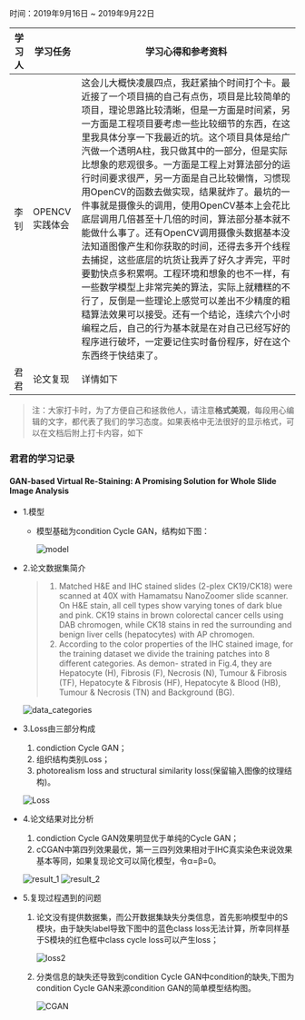 时间：2019年9月16日 ~ 2019年9月22日

学习人|学习任务|学习心得和参考资料
------ | ------ | ------ 
李钊 | OPENCV实践体会 | 这会儿大概快凌晨四点，我赶紧抽个时间打个卡。最近接了一个项目搞的自己有点伤，项目是比较简单的项目，理论思路比较清晰，但是一方面是时间紧，另一方面是工程项目要考虑一些比较细节的东西，在这里我具体分享一下我最近的坑。这个项目具体是给广汽做一个透明A柱，我只做其中的一部分，但是实际比想象的悲观很多。一方面是工程上对算法部分的运行时间要求很严，另一方面是自己比较懒惰，习惯现用OpenCV的函数去做实现，结果就炸了。最坑的一件事就是摄像头的调用，使用OpenCV基本上会花比底层调用几倍甚至十几倍的时间，算法部分基本就不能做什么事了。还有OpenCV调用摄像头数据基本没法知道图像产生和你获取的时间，还得去多开个线程去捕捉，这些底层的坑货让我弄了好久才弄完，平时要勤快点多积累啊。工程环境和想象的也不一样，有一些数学模型上非常完美的算法，实际上就糟糕的不行了，反倒是一些理论上感觉可以差出不少精度的粗糙算法效果可以接受。还有一个结论，连续六个小时编程之后，自己的行为基本就是在对自己已经写好的程序进行破坏，一定要记住实时备份程序，好在这个东西终于快结束了。
君君 | 论文复现 | 详情如下

> 注：大家打卡时，为了方便自己和拯救他人，请注意**格式美观**，每段用心编辑的文字，都代表了我们的学习态度。如果表格中无法很好的显示格式，可以在文档后附上打卡内容，如下


### 君君的学习记录

#### GAN-based Virtual Re-Staining: A Promising Solution for Whole Slide Image Analysis

* 1.模型
	* 模型基础为condition Cycle GAN，结构如下图：

		![model](https://img-blog.csdnimg.cn/20190923194906264.png?x-oss-process=image/watermark,type_ZmFuZ3poZW5naGVpdGk,shadow_10,text_aHR0cHM6Ly9ibG9nLmNzZG4ubmV0L3dlaXhpbl80MzE5NDU1NQ==,size_16,color_FFFFFF,t_70)

* 2.论文数据集简介

	> 1. Matched H&E and IHC stained slides (2-plex
CK19/CK18) were scanned at 40X with Hamamatsu NanoZoomer slide scanner.
On H&E stain, all cell types show varying tones of dark blue and pink. CK19
stains in brown colorectal cancer cells using DAB chromogen, while CK18 stains
in red the surrounding and benign liver cells (hepatocytes) with AP chromogen.  
	> 2. According to the color properties of the IHC stained image, for the training
dataset we divide the training patches into 8 different categories. As demon-
strated in Fig.4, they are Hepatocyte (H), Fibrosis (F), Necrosis (N), Tumour &
Fibrosis (TF), Hepatocyte & Fibrosis (HF), Hepatocyte & Blood (HB), Tumour
& Necrosis (TN) and Background (BG).

	![data_categories](https://img-blog.csdnimg.cn/20190923195053646.png?x-oss-process=image/watermark,type_ZmFuZ3poZW5naGVpdGk,shadow_10,text_aHR0cHM6Ly9ibG9nLmNzZG4ubmV0L3dlaXhpbl80MzE5NDU1NQ==,size_16,color_FFFFFF,t_70)

* 3.Loss由三部分构成  
	1. condiction Cycle GAN；
	2. 组织结构类别Loss；
	3. photorealism loss and structural similarity loss(保留输入图像的纹理结构)。

	![Loss](https://img-blog.csdnimg.cn/20190923195205532.png)

* 4.论文结果对比分析
	1. condiction Cycle GAN效果明显优于单纯的Cycle GAN；
	2. cCGAN中第四列效果最优，第一三四列效果相对于IHC真实染色来说效果基本等同，如果复现论文可以简化模型，令α=β=0。

	![result_1](https://img-blog.csdnimg.cn/20190923195449858.png?x-oss-process=image/watermark,type_ZmFuZ3poZW5naGVpdGk,shadow_10,text_aHR0cHM6Ly9ibG9nLmNzZG4ubmV0L3dlaXhpbl80MzE5NDU1NQ==,size_16,color_FFFFFF,t_70)
	![result_2](https://img-blog.csdnimg.cn/20190923195503299.png?x-oss-process=image/watermark,type_ZmFuZ3poZW5naGVpdGk,shadow_10,text_aHR0cHM6Ly9ibG9nLmNzZG4ubmV0L3dlaXhpbl80MzE5NDU1NQ==,size_16,color_FFFFFF,t_70)

* 5.复现过程遇到的问题
	1. 论文没有提供数据集，而公开数据集缺失分类信息，首先影响模型中的S模块，由于缺失label导致下图中的蓝色class loss无法计算，所幸同样基于S模块的红色框中class cycle loss可以产生loss；

		![loss2](https://img-blog.csdnimg.cn/20190923195611785.png)

	2. 分类信息的缺失还导致到condition Cycle GAN中condition的缺失,下图为condition Cycle GAN来源condition GAN的简单模型结构图。

		![CGAN](https://img-blog.csdnimg.cn/20190923195737849.png?x-oss-process=image/watermark,type_ZmFuZ3poZW5naGVpdGk,shadow_10,text_aHR0cHM6Ly9ibG9nLmNzZG4ubmV0L3dlaXhpbl80MzE5NDU1NQ==,size_16,color_FFFFFF,t_70)
